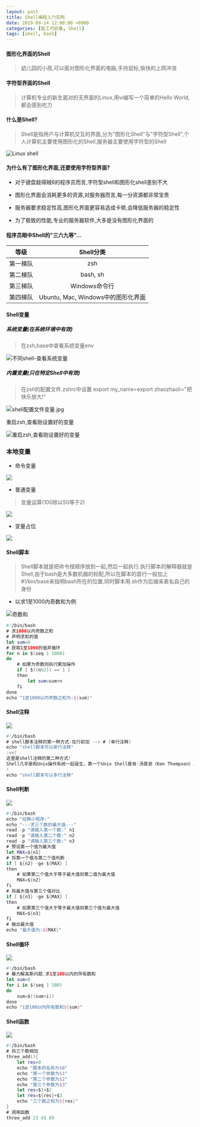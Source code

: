 ```yaml
---
layout: post
title: Shell编程入门实例
date: 2019-09-14 12:00:00 +0900
categories: [能工巧匠集, Shell]
tags: [shell, bash]
---
```


#### 图形化界面的Shell

> 幼儿园的小孩,可以面对图形化界面的电脑,手持鼠标,愉快的上网冲浪

#### 字符型界面的Shell

> 计算机专业的新生面对的无界面的Linux,用vi编写一个简单的Hello World,都会感到吃力

#### 什么是Shell?

> Shell是指用户与计算机交互的界面,分为"图形化Shell"与"字符型Shell",个人计算机主要使用图形化的Shell,服务器主要使用字符型的Shell

![Linux shell](/assets/images/2020/Shell/01.jpg)

#### 为什么有了图形化界面,还要使用字符型界面?

- 对于键盘敲得贼6的程序员而言,字符型shell和图形化shell差别不大

- 图形化界面会消耗更多的资源,对服务器而言,每一分资源都非常宝贵

- 服务器要求稳定性高,图形化界面更容易造成卡顿,会降低服务器的稳定性

- 为了极致的性能,专业的服务器软件,大多是没有图形化界面的

#### 程序员眼中Shell的"三六九等"...

|等级|	Shell分类|
| :------------: | :------------: |
|第一梯队|	zsh||
|第二梯队|	bash, sh|
|第三梯队|	Windows命令行|
|第四梯队|	Ubuntu, Mac, Windows中的图形化界面|

#### Shell变量

##### 系统变量(在系统环境中有效)

> 在zsh,base中查看系统变量env

![不同shell-查看系统变量](/assets/images/2020/Shell/02.jpg)

##### 内置变量(只在特定Shell中有效)

> 在zsh的配置文件.zshrc中设置 export my_name=export zhaozhaoli="把快乐放大!"

![shell配置文件变量.jpg](/assets/images/2020/Shell/03.jpg)


重启zsh,查看刚设置好的变量

![重启zsh,查看刚设置好的变量](/assets/images/2020/Shell/05.jpg)


### 本地变量
- 命令变量

![](/assets/images/2020/Shell/06.jpg)

- 普通变量

> 变量运算(100除以50等于2)

![](/assets/images/2020/Shell/07.jpg)


- 变量占位

![](/assets/images/2020/Shell/08.jpg)

#### Shell脚本

> Shell脚本就是把命令按顺序放到一起,然后一起执行.执行脚本的解释器就是Shell,由于bash是大多数机器的标配,所以在脚本的首行一般加上#!/bin/base来指明bash所在的位置,同时脚本用.sh作为后缀来表名自己的身份

- 以求1至1000内奇数和为例

![奇数和](/assets/images/2020/Shell/09.jpg)


```swift
#!/bin/bash
# 求1000以内奇数之和
# 声明求和的值 
let sum=0
# 获取1至1000的值并循环
for n in $(seq 1 1000)
do
    # 如果为奇数则执行累加操作
    if [ $((n%2)) == 1 ]
    then
        let sum=sum+n
    fi
done
echo "1至1000以内奇数之和为:${sum}"
```

#### Shell注释

![](/assets/images/2020/Shell/10.jpg)

```swift
#!/bin/bash
# shell脚本注释的第一种方式:在行前加 --> # (单行注释)
echo "shell脚本可以单行注释"
:<<!
这里是shell注释的第二种方式!
Shell几乎是和Unix操作系统一起诞生，第一个Unix Shell是肯·汤普逊（Ken Thompson）以Multics上的Shell为模范在1971年改写而成，并命名Thompson sh。即便是后来流行的bash（shell的一种变体），它的年龄实际上比当前流行的所有的Linux kernel都大，可谓在Linux系统上是先有Shell再有Kernel
!
echo "shell脚本可以多行注释"
```

#### Shell判断

![](/assets/images/2020/Shell/11.jpg)


```swift
#!/bin/bash
echo "经典小程序:"
echo "---求三个数的最大值---"
read -p "请输入第一个数:" n1
read -p "请输入第二个数:" n2
read -p "请输入第三个数:" n3
# 预设第一个值为最大值
let MAX=${n1}
# 将第一个值与第二个值判断
if [ ${n2} -ge ${MAX} ]
then
    # 如果第二个值大于等于最大值则第二值为最大值
    MAX=${n2}
fi
# 将最大值与第三个值对比
if [ ${n3} -ge ${MAX} ]
then
    # 如果第三个值大于等于最大值则第三个值为最大值
    MAX=${n3}
fi
# 输出最大值
echo "最大值为:${MAX}"
```


#### Shell循环

![](/assets/images/2020/Shell/12.jpg)


```swift
#!/bin/bash
# 暴力解高斯问题,求1至100以内的所有数和
let sum=0
for i in $(seq 1 100)
do
    sum=$((sum+i))
done
echo "1至100以内所有数和${sum}"
```

#### Shell函数

![](/assets/images/2020/Shell/13.jpg)


```swift
#!/bin/bash
# 将三个数相加
three_add(){
    let res=0
    echo "脚本的名称为$0"
    echo "第一个参数为$1"
    echo "第二个参数为$2"
    echo "第三个参数为$3"
    let res=$1+$2
    let res=${res}+$3
    echo "三个数之和为${res}"
}
# 调用函数
three_add 23 45 89
```